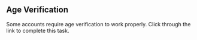 ## Age Verification

Some accounts require age verification to work properly. Click through the link to complete this task.